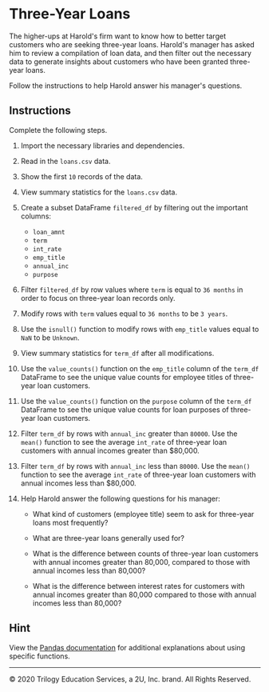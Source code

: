 # Three-Year Loans

The higher-ups at Harold's firm want to know how to better target customers who are seeking three-year loans. Harold's manager has asked him to review a compilation of loan data, and then filter out the necessary data to generate insights about customers who have been granted three-year loans.

Follow the instructions to help Harold answer his manager's questions.

## Instructions

Complete the following steps.

1. Import the necessary libraries and dependencies.

2. Read in the `loans.csv` data.

3. Show the first `10` records of the data.

4. View summary statistics for the `loans.csv` data.

5. Create a subset DataFrame `filtered_df` by filtering out the important columns:

    * `loan_amnt`
    * `term`
    * `int_rate`
    * `emp_title`
    * `annual_inc`
    * `purpose`

6. Filter `filtered_df` by row values where `term` is equal to `36 months` in order to focus on three-year loan records only.

7. Modify rows with `term` values equal to `36 months` to be `3 years`.

8. Use the `isnull()` function to modify rows with `emp_title` values equal to `NaN` to be `Unknown`.

9. View summary statistics for `term_df` after all modifications.

10. Use the `value_counts()` function on the `emp_title` column of the `term_df` DataFrame to see the unique value counts for employee titles of three-year loan customers.

11. Use the `value_counts()` function on the `purpose` column of the `term_df` DataFrame to see the unique value counts for loan purposes of three-year loan customers.

12. Filter `term_df` by rows with `annual_inc` greater than `80000`. Use the `mean()` function to see the average `int_rate` of three-year loan customers with annual incomes greater than $80,000.

13. Filter `term_df` by rows with `annual_inc` less than `80000`. Use the `mean()` function to see the average `int_rate` of three-year loan customers with annual incomes less than $80,000.

14. Help Harold answer the following questions for his manager:

    * What kind of customers (employee title) seem to ask for three-year loans most frequently?

    * What are three-year loans generally used for?

    * What is the difference between counts of three-year loan customers with annual incomes greater than 80,000, compared to those with annual incomes less than 80,000?

    * What is the difference between interest rates for customers with annual incomes greater than 80,000 compared to those with annual incomes less than 80,000?

## Hint

View the [Pandas documentation](https://pandas.pydata.org/pandas-docs/stable/) for additional explanations about using specific functions.

---

© 2020 Trilogy Education Services, a 2U, Inc. brand. All Rights Reserved.
